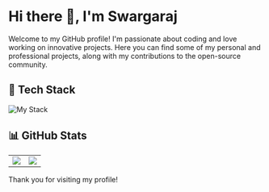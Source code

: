# Hi there 👋, I'm Swargaraj

Welcome to my GitHub profile! I'm passionate about coding and love working on innovative projects. Here you can find some of my personal and professional projects, along with my contributions to the open-source community.

## 🚀 Tech Stack
![My Stack](https://skillicons.dev/icons?i=js,py,rust,go,php,ts,svelte,threejs,electron,symfony,laravel,django,figma,tailwind,sass,less,fastapi,elasticsearch,supabase,redis,prisma,postgres,mongodb,mysql,kafka,r,selenium,nginx,azure,kali)
## 📊 GitHub Stats
<table>
	<tr>
		<td align="center" style="padding=0;width=50%;">
			<img align="center" style="padding=0;" src="https://github-readme-stats-eight-theta.vercel.app/api?username=swargaraj&show_icons=true&include_all_commits=true&count_private=true&bg_color=0d1117&hide_border=true&text_color=cccccc&icon_color=6d8498&hide_title=true" />
		</td>
		<td align="center" style="padding=0;width=50%;">
			<img align="center" style="padding=0;" src="https://github-readme-stats.quantumlytangled.vercel.app/api/top-langs/?username=swargaraj&layout=compact&bg_color=0d1117&hide_border=true&text_color=cccccc&&icon_color=6d8498&hide_title=true&count_private=true" />
		</td>
	</tr>
</table>

Thank you for visiting my profile!
